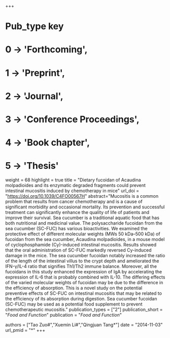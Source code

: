 +++
# Pub_type key
# 0 -> 'Forthcoming',
# 1 -> 'Preprint',
# 2 -> 'Journal',
# 3 -> 'Conference Proceedings',
# 4 -> 'Book chapter',
# 5 -> 'Thesis'

weight = 68
highlight = true
title = "Dietary fucoidan of Acaudina molpadioides and its enzymatic degraded fragments could prevent intestinal mucositis induced by chemotherapy in mice"
url_doi = "https://doi.org/10.1039/C4FO00567H"
abstract="Mucositis is a common problem that results from cancer chemotherapy and is a cause of significant morbidity and occasional mortality. Its prevention and successful treatment can significantly enhance the quality of life of patients and improve their survival. Sea cucumber is a traditional aquatic food that has both nutritional and medicinal value. The polysaccharide fucoidan from the sea cucumber (SC-FUC) has various bioactivities. We examined the protective effect of different molecular weights (MWs 50 kDa–500 kDa) of fucoidan from the sea cucumber, Acaudina molpadioides, in a mouse model of cyclophosphamide (Cy)-induced intestinal mucositis. Results showed that the oral administration of SC-FUC markedly reversed Cy-induced damage in the mice. The sea cucumber fucoidan notably increased the ratio of the length of the intestinal villus to the crypt depth and ameliorated the IFN-γ/IL-4 ratio that signifies Th1/Th2 immune balance. Moreover, all the fucoidans in this study enhanced the expression of IgA by accelerating the expression of IL-6 that is probably combined with IL-10. The differing effects of the varied molecular weights of fucoidan may be due to the difference in the efficiency of absorption. This is a novel study on the potential preventive effects of SC-FUC on intestinal mucositis that may be related to the efficiency of its absorption during digestion. Sea cucumber fucoidan (SC-FUC) may be used as a potential food supplement to prevent chemotherapeutic mucositis."
publication_types = ["2"]
publication_short = "*Food and Function*"
publication = "*Food and Function*"

authors = ["Tao Zuo#","Xuemin Li#","Qingjuan Tang*"]
date = "2014-11-03"
url_pmid = "*"
+++
